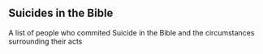 ## Suicides in the Bible

A list of people who commited Suicide in the Bible and the circumstances surrounding their acts
